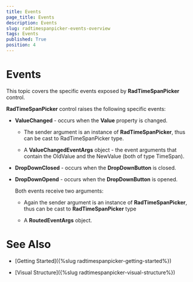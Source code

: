```yaml
---
title: Events
page_title: Events
description: Events
slug: radtimespanpicker-events-overview
tags: Events
published: True
position: 4
---
```


# Events

This topic covers the specific events exposed by __RadTimeSpanPicker__ control.

__RadTimeSpanPicker__ control raises the following specific events:

* __ValueChanged__ - occurs when the __Value__ property is changed.

	* The sender argument is an instance of __RadTimeSpanPicker__, thus can be cast to RadTimeSpanPicker type.

	* A __ValueChangedEventArgs__ object - the event arguments that contain the OldValue and the NewValue (both of type TimeSpan).

* __DropDownClosed__ - occurs when the __DropDownButton__ is closed.

* __DropDownOpend__ - occurs when the __DropDownButton__ is opened.

	Both events receive two arguments:

	* Again the sender argument is an instance of __RadTimeSpanPicker__, thus can be cast to __RadTimeSpanPicker__ type

	* A __RoutedEventArgs__ object.

# See Also

 * [Getting Started]({%slug radtimespanpicker-getting-started%})
 
 * [Visual Structure]({%slug radtimespanpicker-visual-structure%})